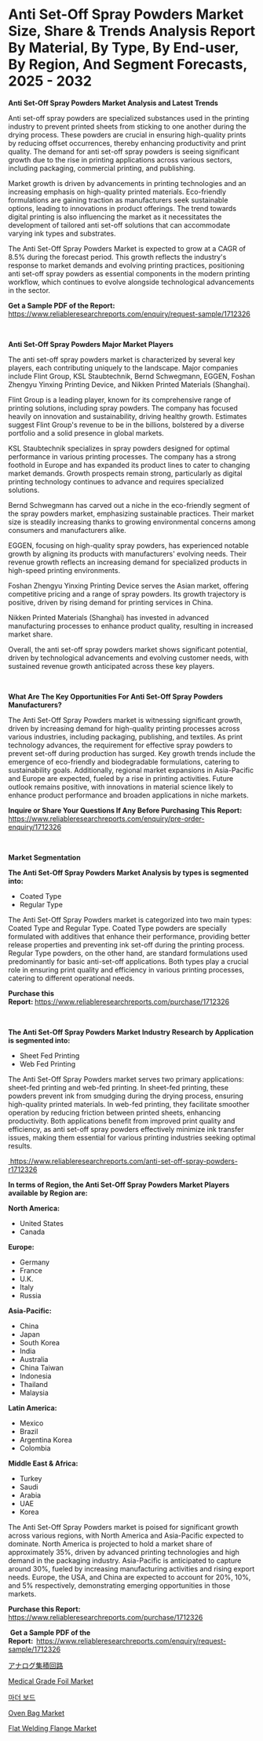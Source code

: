 <p><h1>Anti Set-Off Spray Powders Market Size, Share & Trends Analysis Report By Material, By Type, By End-user, By Region, And Segment Forecasts, 2025 - 2032</h1></p><p><strong>Anti Set-Off Spray Powders Market Analysis and Latest Trends</strong></p>
<p><p>Anti set-off spray powders are specialized substances used in the printing industry to prevent printed sheets from sticking to one another during the drying process. These powders are crucial in ensuring high-quality prints by reducing offset occurrences, thereby enhancing productivity and print quality. The demand for anti set-off spray powders is seeing significant growth due to the rise in printing applications across various sectors, including packaging, commercial printing, and publishing.</p><p>Market growth is driven by advancements in printing technologies and an increasing emphasis on high-quality printed materials. Eco-friendly formulations are gaining traction as manufacturers seek sustainable options, leading to innovations in product offerings. The trend towards digital printing is also influencing the market as it necessitates the development of tailored anti set-off solutions that can accommodate varying ink types and substrates.</p><p>The Anti Set-Off Spray Powders Market is expected to grow at a CAGR of 8.5% during the forecast period. This growth reflects the industry's response to market demands and evolving printing practices, positioning anti set-off spray powders as essential components in the modern printing workflow, which continues to evolve alongside technological advancements in the sector.</p></p>
<p><strong>Get a Sample PDF of the Report:&nbsp;</strong> <a href="https://www.reliableresearchreports.com/enquiry/request-sample/1712326?utm_campaign=38&utm_medium=2&utm_source=Github&utm_content=ia&utm_term=28032025&utm_id=anti-set-off-spray-powders">https://www.reliableresearchreports.com/enquiry/request-sample/1712326</a></p>
<p>&nbsp;</p>
<p><strong>Anti Set-Off Spray Powders Major Market Players</strong></p>
<p><p>The anti set-off spray powders market is characterized by several key players, each contributing uniquely to the landscape. Major companies include Flint Group, KSL Staubtechnik, Bernd Schwegmann, EGGEN, Foshan Zhengyu Yinxing Printing Device, and Nikken Printed Materials (Shanghai). </p><p>Flint Group is a leading player, known for its comprehensive range of printing solutions, including spray powders. The company has focused heavily on innovation and sustainability, driving healthy growth. Estimates suggest Flint Group's revenue to be in the billions, bolstered by a diverse portfolio and a solid presence in global markets.</p><p>KSL Staubtechnik specializes in spray powders designed for optimal performance in various printing processes. The company has a strong foothold in Europe and has expanded its product lines to cater to changing market demands. Growth prospects remain strong, particularly as digital printing technology continues to advance and requires specialized solutions.</p><p>Bernd Schwegmann has carved out a niche in the eco-friendly segment of the spray powders market, emphasizing sustainable practices. Their market size is steadily increasing thanks to growing environmental concerns among consumers and manufacturers alike. </p><p>EGGEN, focusing on high-quality spray powders, has experienced notable growth by aligning its products with manufacturers' evolving needs. Their revenue growth reflects an increasing demand for specialized products in high-speed printing environments.</p><p>Foshan Zhengyu Yinxing Printing Device serves the Asian market, offering competitive pricing and a range of spray powders. Its growth trajectory is positive, driven by rising demand for printing services in China. </p><p>Nikken Printed Materials (Shanghai) has invested in advanced manufacturing processes to enhance product quality, resulting in increased market share.</p><p>Overall, the anti set-off spray powders market shows significant potential, driven by technological advancements and evolving customer needs, with sustained revenue growth anticipated across these key players.</p></p>
<p>&nbsp;</p>
<p><strong>What Are The Key Opportunities For Anti Set-Off Spray Powders Manufacturers?</strong></p>
<p><p>The Anti Set-Off Spray Powders market is witnessing significant growth, driven by increasing demand for high-quality printing processes across various industries, including packaging, publishing, and textiles. As print technology advances, the requirement for effective spray powders to prevent set-off during production has surged. Key growth trends include the emergence of eco-friendly and biodegradable formulations, catering to sustainability goals. Additionally, regional market expansions in Asia-Pacific and Europe are expected, fueled by a rise in printing activities. Future outlook remains positive, with innovations in material science likely to enhance product performance and broaden applications in niche markets.</p></p>
<p><strong>Inquire or Share Your Questions If Any Before Purchasing This Report:</strong> <a href="https://www.reliableresearchreports.com/enquiry/pre-order-enquiry/1712326?utm_campaign=38&utm_medium=2&utm_source=Github&utm_content=ia&utm_term=28032025&utm_id=anti-set-off-spray-powders">https://www.reliableresearchreports.com/enquiry/pre-order-enquiry/1712326</a></p>
<p>&nbsp;</p>
<p><strong>Market Segmentation</strong></p>
<p><strong>The Anti Set-Off Spray Powders Market Analysis by types is segmented into:</strong></p>
<p><ul><li>Coated Type</li><li>Regular Type</li></ul></p>
<p><p>The Anti Set-Off Spray Powders market is categorized into two main types: Coated Type and Regular Type. Coated Type powders are specially formulated with additives that enhance their performance, providing better release properties and preventing ink set-off during the printing process. Regular Type powders, on the other hand, are standard formulations used predominantly for basic anti-set-off applications. Both types play a crucial role in ensuring print quality and efficiency in various printing processes, catering to different operational needs.</p></p>
<p><strong>Purchase this Report:&nbsp;</strong><a href="https://www.reliableresearchreports.com/purchase/1712326?utm_campaign=38&utm_medium=2&utm_source=Github&utm_content=ia&utm_term=28032025&utm_id=anti-set-off-spray-powders">https://www.reliableresearchreports.com/purchase/1712326</a></p>
<p>&nbsp;</p>
<p><strong>The Anti Set-Off Spray Powders Market Industry Research by Application is segmented into:</strong></p>
<p><ul><li>Sheet Fed Printing</li><li>Web Fed Printing</li></ul></p>
<p><p>The Anti Set-Off Spray Powders market serves two primary applications: sheet-fed printing and web-fed printing. In sheet-fed printing, these powders prevent ink from smudging during the drying process, ensuring high-quality printed materials. In web-fed printing, they facilitate smoother operation by reducing friction between printed sheets, enhancing productivity. Both applications benefit from improved print quality and efficiency, as anti set-off spray powders effectively minimize ink transfer issues, making them essential for various printing industries seeking optimal results.</p></p>
<p><a href="https://www.reliableresearchreports.com/anti-set-off-spray-powders-r1712326?utm_campaign=38&utm_medium=2&utm_source=Github&utm_content=ia&utm_term=28032025&utm_id=anti-set-off-spray-powders">&nbsp;https://www.reliableresearchreports.com/anti-set-off-spray-powders-r1712326</a></p>
<p><strong>In terms of Region, the Anti Set-Off Spray Powders Market Players available by Region are:</strong></p>
<p>
    <p> <strong> North America: </strong>
        <ul>
            <li>United States</li>
            <li>Canada</li>
        </ul>
        </p> 
    <p> <strong> Europe: </strong>
        <ul>
            <li>Germany</li>
            <li>France</li>
            <li>U.K.</li>
            <li>Italy</li>
            <li>Russia</li>
        </ul>
        </p> 
    <p> <strong> Asia-Pacific: </strong>
        <ul>
            <li>China</li>
            <li>Japan</li>
            <li>South Korea</li>
            <li>India</li>
            <li>Australia</li>
            <li>China Taiwan</li>
            <li>Indonesia</li>
            <li>Thailand</li>
            <li>Malaysia</li>
        </ul>
        </p> 
    <p> <strong> Latin America: </strong>
        <ul>
            <li>Mexico</li>
            <li>Brazil</li>
            <li>Argentina Korea</li>
            <li>Colombia</li>
        </ul>
        </p> 
    <p> <strong> Middle East & Africa: </strong>
        <ul>
            <li>Turkey</li>
            <li>Saudi</li>
            <li>Arabia</li>
            <li>UAE</li>
            <li>Korea</li>
        </ul>
    </p>
    </p>
<p><p>The Anti Set-Off Spray Powders market is poised for significant growth across various regions, with North America and Asia-Pacific expected to dominate. North America is projected to hold a market share of approximately 35%, driven by advanced printing technologies and high demand in the packaging industry. Asia-Pacific is anticipated to capture around 30%, fueled by increasing manufacturing activities and rising export needs. Europe, the USA, and China are expected to account for 20%, 10%, and 5% respectively, demonstrating emerging opportunities in those markets.</p></p>
<p><strong>Purchase this Report: </strong><a href="https://www.reliableresearchreports.com/purchase/1712326?utm_campaign=38&utm_medium=2&utm_source=Github&utm_content=ia&utm_term=28032025&utm_id=anti-set-off-spray-powders">https://www.reliableresearchreports.com/purchase/1712326</a></p>
<p>&nbsp;<strong>Get a Sample PDF of the Report:&nbsp;&nbsp;</strong><a href="https://www.reliableresearchreports.com/enquiry/request-sample/1712326?utm_campaign=38&utm_medium=2&utm_source=Github&utm_content=ia&utm_term=28032025&utm_id=anti-set-off-spray-powders">https://www.reliableresearchreports.com/enquiry/request-sample/1712326</a></p>
<p><strong></strong></p>
<p><p><a href="https://github.com/mohamedbakry57/Market-Research-Report-List-7/blob/main/520267049766.md?utm_campaign=38&utm_medium=2&utm_source=Github&utm_content=ia&utm_term=28032025&utm_id=anti-set-off-spray-powders">アナログ集積回路</a></p><p><a href="https://github.com/ghaligopezf5/Market-Research-Report-List-1/blob/main/medical-grade-foil-market.md?utm_campaign=38&utm_medium=2&utm_source=Github&utm_content=ia&utm_term=28032025&utm_id=anti-set-off-spray-powders">Medical Grade Foil Market</a></p><p><a href="https://github.com/laholand/Market-Research-Report-List-7/blob/main/502354450274.md?utm_campaign=38&utm_medium=2&utm_source=Github&utm_content=ia&utm_term=28032025&utm_id=anti-set-off-spray-powders">마더 보드</a></p><p><a href="https://github.com/drielvinki/Market-Research-Report-List-1/blob/main/oven-bag-market.md?utm_campaign=38&utm_medium=2&utm_source=Github&utm_content=ia&utm_term=28032025&utm_id=anti-set-off-spray-powders">Oven Bag Market</a></p><p><a href="https://github.com/decockogbaro25/Market-Research-Report-List-1/blob/main/flat-welding-flange-market.md?utm_campaign=38&utm_medium=2&utm_source=Github&utm_content=ia&utm_term=28032025&utm_id=anti-set-off-spray-powders">Flat Welding Flange Market</a></p></p>